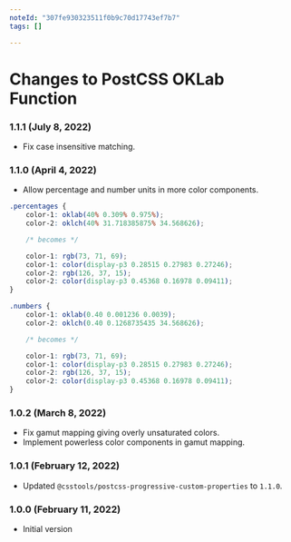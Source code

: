 ```yaml
---
noteId: "307fe930323511f0b9c70d17743ef7b7"
tags: []

---
```


# Changes to PostCSS OKLab Function

### 1.1.1 (July 8, 2022)

- Fix case insensitive matching.

### 1.1.0 (April 4, 2022)

- Allow percentage and number units in more color components.

```css
.percentages {
	color-1: oklab(40% 0.309% 0.975%);
	color-2: oklch(40% 31.718385875% 34.568626);

	/* becomes */

	color-1: rgb(73, 71, 69);
	color-1: color(display-p3 0.28515 0.27983 0.27246);
	color-2: rgb(126, 37, 15);
	color-2: color(display-p3 0.45368 0.16978 0.09411);
}

.numbers {
	color-1: oklab(0.40 0.001236 0.0039);
	color-2: oklch(0.40 0.1268735435 34.568626);

	/* becomes */

	color-1: rgb(73, 71, 69);
	color-1: color(display-p3 0.28515 0.27983 0.27246);
	color-2: rgb(126, 37, 15);
	color-2: color(display-p3 0.45368 0.16978 0.09411);
}
```

### 1.0.2 (March 8, 2022)

- Fix gamut mapping giving overly unsaturated colors.
- Implement powerless color components in gamut mapping.

### 1.0.1 (February 12, 2022)

- Updated `@csstools/postcss-progressive-custom-properties` to `1.1.0`.

### 1.0.0 (February 11, 2022)

- Initial version
